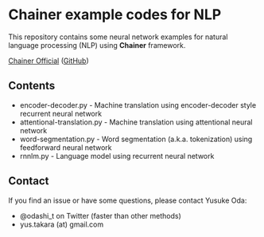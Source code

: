 Chainer example codes for NLP
=============================

This repository contains some neural network examples
for natural language processing (NLP)
using **Chainer** framework.

[Chainer Official](http://chainer.org/ "Chainer official") ([GitHub](https://github.com/pfnet/chainer "Github"))

Contents
--------
* encoder-decoder.py - Machine translation using encoder-decoder style recurrent neural network
* attentional-translation.py - Machine translation using attentional neural network
* word-segmentation.py - Word segmentation (a.k.a. tokenization) using feedforward neural network
* rnnlm.py - Language model using recurrent neural network

Contact
-------

If you find an issue or have some questions, please contact Yusuke Oda:
* @odashi_t on Twitter (faster than other methods)
* yus.takara (at) gmail.com

